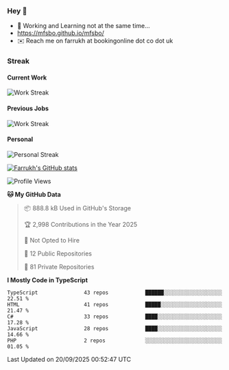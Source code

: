### Hey 👋

- 🏃 Working and Learning not at the same time...
- https://mfsbo.github.io/mfsbo/
- ✉️ Reach me on farrukh at bookingonline dot co dot uk

### Streak
#### Current Work
![Work Streak](https://streak-stats.demolab.com/?user=mfsbo)
#### Previous Jobs
![Work Streak](https://streak-stats.demolab.com/?user=farrukhcw)
#### Personal
![Personal Streak](https://streak-stats.demolab.com/?user=farrukhsubhani)

[![Farrukh's GitHub stats](https://github-readme-stats.vercel.app/api?username=mfsbo&hide=stars&count_private=true)](https://github.com/mfsbo/)

<!--START_SECTION:waka-->
![Profile Views](http://img.shields.io/badge/Profile%20Views-71-blue)

**🐱 My GitHub Data** 

> 📦 888.8 kB Used in GitHub's Storage 
 > 
> 🏆 2,998 Contributions in the Year 2025
 > 
> 🚫 Not Opted to Hire
 > 
> 📜 12 Public Repositories 
 > 
> 🔑 81 Private Repositories 
 > 
**I Mostly Code in TypeScript** 

```text
TypeScript               43 repos            ██████░░░░░░░░░░░░░░░░░░░   22.51 % 
HTML                     41 repos            █████░░░░░░░░░░░░░░░░░░░░   21.47 % 
C#                       33 repos            ████░░░░░░░░░░░░░░░░░░░░░   17.28 % 
JavaScript               28 repos            ████░░░░░░░░░░░░░░░░░░░░░   14.66 % 
PHP                      2 repos             ░░░░░░░░░░░░░░░░░░░░░░░░░   01.05 % 
```




 Last Updated on 20/09/2025 00:52:47 UTC
<!--END_SECTION:waka-->
<!--
**mfsbo/mfsbo** is a ✨ _special_ ✨ repository because its `README.md` (this file) appears on your GitHub profile.

Here are some ideas to get you started:

- 🔭 I’m currently working on ...
- 🌱 I’m currently learning ...
- 👯 I’m looking to collaborate on ...
- 🤔 I’m looking for help with ...
- 💬 Ask me about ...
- 📫 How to reach me: ...
- 😄 Pronouns: ...
- ⚡ Fun fact: ...
-->
